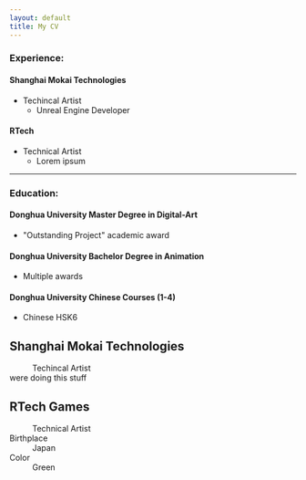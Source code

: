 ```yaml
---
layout: default
title: My CV
---
```

### Experience:
#### Shanghai Mokai Technologies
- Techincal Artist
  - Unreal Engine Developer
  
#### RTech
- Technical Artist
  - Lorem ipsum
  
----

### Education:
#### Donghua University Master Degree in Digital-Art 
  - "Outstanding Project" academic award
  
#### Donghua University Bachelor Degree in Animation 
  - Multiple awards
  
#### Donghua University Chinese Courses (1-4) 
  - Chinese HSK6 


<dl>
<dt><h2>Shanghai Mokai Technologies</h2></dt>
<dd>Techincal Artist</dd>
  were doing this stuff
<dt><h2>RTech Games</h2></dt>
<dd>Technical Artist</dd>
<dt>Birthplace</dt>
<dd>Japan</dd>
<dt>Color</dt>
<dd>Green</dd>
</dl>
